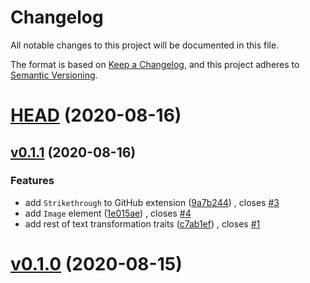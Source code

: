 # Changelog

All notable changes to this project will be documented in this file.

The format is based on [Keep a Changelog](https://keepachangelog.com/en/1.0.0/), and this project adheres to [Semantic Versioning](https://semver.org/spec/v2.0.0.html).

# [HEAD](https://github.com/SirWindfield/markdown-composer/compare/v0.1.1...HEAD) (2020-08-16)

## [v0.1.1](https://github.com/SirWindfield/markdown-composer/compare/v0.1.0...v0.1.1) (2020-08-16)

### Features

- add `Strikethrough` to GitHub extension ([9a7b244](https://github.com/SirWindfield/markdown-composer/commit/9a7b244937a67aaf99673573f1b31ed2cc329437)) , closes [#3](https://github.com/SirWindfield/markdown-composer/issues/3)
- add `Image` element ([1e015ae](https://github.com/SirWindfield/markdown-composer/commit/1e015ae336784ffc296607c69d1862fedbadaf07)) , closes [#4](https://github.com/SirWindfield/markdown-composer/issues/4)
- add rest of text transformation traits ([c7ab1ef](https://github.com/SirWindfield/markdown-composer/commit/c7ab1ef66b720b2f07e8e85578345708b0327a71)) , closes [#1](https://github.com/SirWindfield/markdown-composer/issues/1)

# [v0.1.0](https://github.com/SirWindfield/markdown-composer/compare/v0.0.0...v0.1.0) (2020-08-15)

